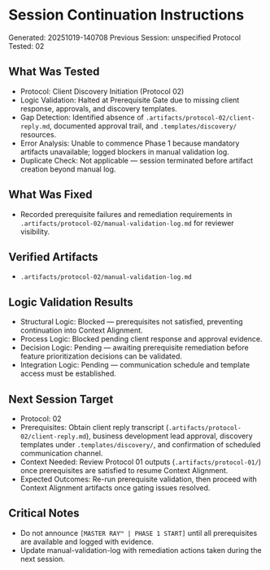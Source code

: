# Session Continuation Instructions
Generated: 20251019-140708
Previous Session: unspecified
Protocol Tested: 02

## What Was Tested
- Protocol: Client Discovery Initiation (Protocol 02)
- Logic Validation: Halted at Prerequisite Gate due to missing client response, approvals, and discovery templates.
- Gap Detection: Identified absence of `.artifacts/protocol-02/client-reply.md`, documented approval trail, and `.templates/discovery/` resources.
- Error Analysis: Unable to commence Phase 1 because mandatory artifacts unavailable; logged blockers in manual validation log.
- Duplicate Check: Not applicable — session terminated before artifact creation beyond manual log.

## What Was Fixed
- Recorded prerequisite failures and remediation requirements in `.artifacts/protocol-02/manual-validation-log.md` for reviewer visibility.

## Verified Artifacts
- `.artifacts/protocol-02/manual-validation-log.md`

## Logic Validation Results
- Structural Logic: Blocked — prerequisites not satisfied, preventing continuation into Context Alignment.
- Process Logic: Blocked pending client response and approval evidence.
- Decision Logic: Pending — awaiting prerequisite remediation before feature prioritization decisions can be validated.
- Integration Logic: Pending — communication schedule and template access must be established.

## Next Session Target
- Protocol: 02
- Prerequisites: Obtain client reply transcript (`.artifacts/protocol-02/client-reply.md`), business development lead approval, discovery templates under `.templates/discovery/`, and confirmation of scheduled communication channel.
- Context Needed: Review Protocol 01 outputs (`.artifacts/protocol-01/`) once prerequisites are satisfied to resume Context Alignment.
- Expected Outcomes: Re-run prerequisite validation, then proceed with Context Alignment artifacts once gating issues resolved.

## Critical Notes
- Do not announce `[MASTER RAY™ | PHASE 1 START]` until all prerequisites are available and logged with evidence.
- Update manual-validation-log with remediation actions taken during the next session.

